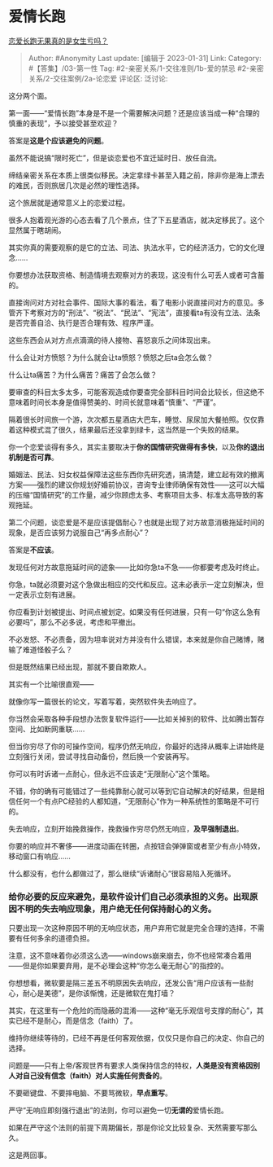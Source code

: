 # 爱情长跑
[恋爱长跑无果真的是女生亏吗？](https://www.zhihu.com/question/581134104/answer/2868446976)

> Author: #Anonymity
> Last update: [编辑于 2023-01-31]
> Link:
> Category: #【答集】/03-第一性
> Tag: #2-亲密关系/1-交往准则/1b-爱的禁忌 #2-亲密关系/2-交往案例/2a-论恋爱
> 评论区:
> 泛讨论:

这分两个面。

第一面——“爱情长跑”本身是不是一个需要解决问题？还是应该当成一种“合理的慎重的表现”，予以接受甚至欢迎？

答案是**这是个应该避免的问题**。

虽然不能说搞“限时死亡”，但是谈恋爱也不宜迁延时日、放任自流。

缔结亲密关系在本质上很类似移民。决定拿绿卡甚至入籍之前，除非你是海上漂去的难民，否则旅居几次是必然的理性选择。

这个旅居就是通常意义上的恋爱过程。

很多人抱着观光游的心态去看了几个景点，住了下五星酒店，就决定移民了。这个显然属于瞎胡闹。

其实你真的需要观察的是它的立法、司法、执法水平，它的经济活力，它的文化理念……

你要想办法获取资格、制造情境去观察对方的表现，这没有什么可丢人或者可含蓄的。

直接询问对方对社会事件、国际大事的看法，看了电影小说直接问对方的意见。多管齐下考察对方的“刑法”、“税法”、“民法”、“宪法”，直接看ta有没有立法、法条是否完善自洽、执行是否合理有效、程序严谨。

这些东西会从对方点点滴滴的待人接物、喜怒哀乐之间体现出来。

什么会让对方愤怒？为什么就会让ta愤怒？愤怒之后ta会怎么做？

什么让ta痛苦？为什么痛苦？痛苦了会怎么做？

要审查的科目太多太多，可能客观造成你要查完全部科目时间会比较长，但这绝不意味着时间长本身是值得赞美的、时间长就意味着“慎重”、“严谨”。

隔着很长时间旅一个游，次次都五星酒店大巴车，睡觉、尿尿加大餐拍照。仅仅靠着这种模式混了很久，结果最后还没拿到绿卡，这当然是一个失败的结果。

你一个恋爱谈得有多久，其实主要取决于**你的国情研究做得有多快**，以及**你的退出机制是否可靠**。

婚姻法、民法、妇女权益保障法这些东西你先研究透，搞清楚，建立起有效的撤离方案——强烈的建议你规划好婚前协议，咨询专业律师确保有效性——这可以大幅的压缩“国情研究”的工作量，减少你顾虑太多、考察项目太多、标准太高导致的客观拖延。

第二个问题，谈恋爱是不是应该提倡耐心？也就是出现了对方故意消极拖延时间的现象，是否应该努力说服自己“再多点耐心”？

答案是**不应该**。

发现任何对方故意拖延时间的迹象——比如你急ta不急——你都要考虑及时终止。

你急，ta就必须要对这个急做出相应的交代和反应。这未必表示一定立刻解决，但一定表示立刻有进展。

你应看到计划被提出、时间点被划定。如果没有任何进展，只有一句“你这么急有必要吗”，那么不必多说，考虑和平撤出。

不必发怒、不必责备，因为坦率说对方并没有什么错误，本来就是你自己赌博，赌输了难道怪骰子么？

但是既然结果已经出现，那就不要自欺欺人。

其实有一个比喻很直观——

就像你写一篇很长的论文，写着写着，突然软件失去响应了。

你当然会采取各种手段想办法恢复软件运行——比如关掉别的软件、比如腾出暂存空间、比如断网重联……

但当你穷尽了你的可操作空间，程序仍然无响应，你最好的选择从概率上讲始终是立刻强行关闭，尝试寻找自动备份，然后换一个安装再写。

你可以有时诉诸一点耐心，但永远不应该走“无限耐心”这个策略。

不错，你的确有可能错过了一些纯靠耐心就可以等到它自动解决的好结果，但是相信任何一个有点PC经验的人都知道，“无限耐心”作为一种系统性的策略是不可行的。

失去响应，立刻开始挽救操作，挽救操作穷尽仍然无响应，**及早强制退出**。

你要的响应并不奢侈——进度动画在转圈，点按钮会弹弹窗或者至少有点小特效，移动窗口有响应……

什么都没有，也什么都做过了，那么继续“诉诸耐心”很容易陷入死循环。

### 给你必要的反应来避免，是软件设计们自己必须承担的义务。出现原因不明的失去响应现象，用户绝无任何保持耐心的义务。

只要出现一次这种原因不明的无响应状态，用户弃用它就是完全合理的选择，不需要有任何多余的道德负担。

注意，这不意味着你必须这么选——windows崩来崩去，你不也经常凑合着用——但是你如果要弃用，是不必理会这种“你怎么毫无耐心”的指控的。

你想想看，微软要是隔三差五不明原因失去响应，还发公告“用户应该有一些耐心，耐心是美德”，是你该惭愧，还是微软在鬼打墙？

其实，在这里有一个危险的而隐蔽的混淆——这种“毫无乐观信号支撑的耐心”，其实已经不是耐心，而是信念（faith）了。

维持你继续等待的，已经不再是任何客观依据，仅仅只是你自己的决定、你自己的选择。

问题是——只有上帝/客观世界有要求人类保持信念的特权，**人类是没有资格因别人对自己没有信念（faith）对人实施任何责备的**。

不要砸键盘、不要摔电脑、不要骂微软，**早点重写**。

严守“无响应即刻强行退出”的法则，你可以避免一切**无谓的**爱情长跑。

如果在严守这个法则的前提下周期偏长，那是你论文比较复杂、天然需要写那么久。

这是两回事。
